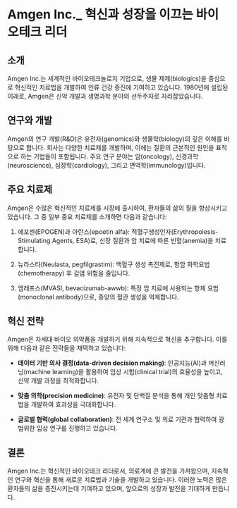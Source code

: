 # Amgen Inc._ 혁신과 성장을 이끄는 바이오테크 리더

## 소개

Amgen Inc.는 세계적인 바이오테크놀로지 기업으로, 생물 제제(biologics)을 중심으로 혁신적인 치료법을 개발하여 인류 건강 증진에 기여하고 있습니다. 1980년에 설립된 이래로, Amgen은 신약 개발과 생명과학 분야의 선두주자로 자리잡았습니다.

## 연구와 개발

Amgen의 연구 개발(R&D)은 유전자(genomics)와 생물학(biology)의 깊은 이해를 바탕으로 합니다. 회사는 다양한 치료제를 개발하며, 이에는 질환의 근본적인 원인을 표적으로 하는 기법들이 포함됩니다. 주요 연구 분야는 암(oncology), 신경과학(neuroscience), 심장학(cardiology), 그리고 면역학(immunology)입니다.

## 주요 치료제

Amgen은 수많은 혁신적인 치료제를 시장에 출시하여, 환자들의 삶의 질을 향상시키고 있습니다. 그 중 일부 중요 치료제를 소개하면 다음과 같습니다:

1. 에포젠(EPOGEN)과 아란스(epoetin alfa): 적혈구생성인자(Erythropoiesis-Stimulating Agents, ESA)로, 신장 질환과 암 치료에 따른 빈혈(anemia)을 치료합니다.

2. 뉴라스타(Neulasta, pegfilgrastim): 백혈구 생성 촉진제로, 항암 화학요법(chemotherapy) 후 감염 위험을 줄입니다.

3. 엠레프스(MVASI, bevacizumab-awwb): 특정 암 치료에 사용되는 항체 요법(monoclonal antibody)으로, 종양의 혈관 생성을 억제합니다.

## 혁신 전략

Amgen은 차세대 바이오 의약품을 개발하기 위해 지속적으로 혁신을 추구합니다. 이를 위해 다음과 같은 전략들을 채택하고 있습니다:

- **데이터 기반 의사 결정(data-driven decision making)**: 인공지능(AI)과 머신러닝(machine learning)을 활용하여 임상 시험(clinical trial)의 효율성을 높이고, 신약 개발 과정을 최적화합니다.

- **맞춤 의학(precision medicine)**: 유전자 및 단백질 분석을 통해 개인 맞춤형 치료법을 개발하여 효과성을 극대화합니다.

- **글로벌 협력(global collaboration)**: 전 세계 연구소 및 의료 기관과 협력하여 광범위한 임상 연구를 진행하고 있습니다.

## 결론

Amgen Inc.는 혁신적인 바이오테크 리더로서, 의료계에 큰 발전을 가져왔으며, 지속적인 연구와 혁신을 통해 새로운 치료법과 기술을 개발하고 있습니다. 이러한 노력은 많은 환자들의 삶을 증진시키는데 기여하고 있으며, 앞으로의 성장과 발전을 기대하게 만듭니다.